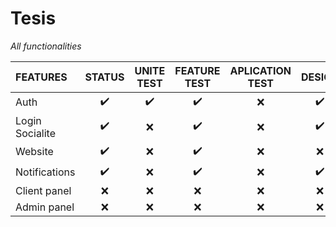 # Tesis

*All functionalities*

| FEATURES | STATUS | UNITE TEST | FEATURE TEST | APLICATION TEST | DESIGN |
| :--- | :---: | :---: | :---: | :---: | :---: |
| Auth | :heavy_check_mark: | :heavy_check_mark: | :heavy_check_mark: | :x: | :heavy_check_mark: |
| Login Socialite | :heavy_check_mark: | :x: | :heavy_check_mark: | :x: | :heavy_check_mark: |
| Website | :heavy_check_mark: | :x: | :heavy_check_mark: | :x: | :x: |
| Notifications | :heavy_check_mark: | :x: | :heavy_check_mark: | :x: | :heavy_check_mark: |
| Client panel | :x: | :x: | :x: | :x: | :x: |
| Admin panel | :x: | :x: | :x: | :x: | :x: |
